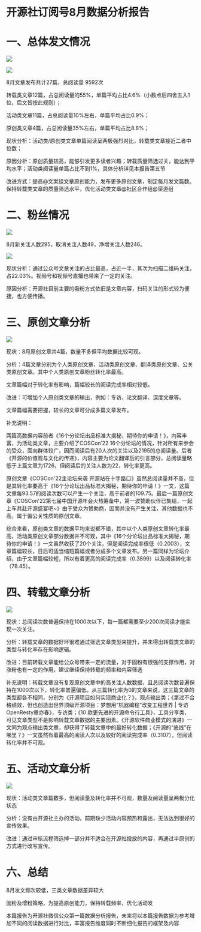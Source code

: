 # 开源社订阅号8月数据分析报告

# 一、总体发文情况

![](https://kaiyuanshe.cn/api/lark/file/Yv5mbJG52omt2cx5fFicT1tpnUD)

![](https://kaiyuanshe.cn/api/lark/file/GIggbZDhqoAbC3xed9ecAFmlnfb)

8月文章发布共计27篇，总阅读量 9592次

转载类文章12篇，占总阅读量的55%，单篇平均占比4.6%（小数点后四舍五入1位，后文皆按此规则）；

活动类文章11篇，占总阅读量10%左右，单篇平均占比0.9%；

原创类文章4篇，占总阅读量35%左右，单篇平均占比8.8%；

现状分析：活动类/原创类文章单篇阅读呈两极强烈对比，转载类文章接近二者中位数；

原因分析：原创质量较高，能够引发更多读者兴趣；转载质量筛选过关，能达到平均水平；活动类阅读量单篇占比不到1%，具体分析详见本报告第五节

改进方式：提高@文案组文章原创能力，发布更多原创文章，制定每月发文篇数。保持转载类文章的质量筛选水平，优化活动类文章@社区合作组@渠道组

# 二、粉丝情况

![](https://kaiyuanshe.cn/api/lark/file/T7t9b7qwqoMPf0xlNw7cxAOjnqg)

8月新关注人数295，取消关注人数49，净增关注人数246。

![](https://kaiyuanshe.cn/api/lark/file/FOQBbyG6VoBz4kxBNyscIRDKntd)

现状分析：通过公众号文章关注的占比最高，占近一半，其次为扫描二维码关注，占22.03%。视频号和视频号直播也带来了一定的关注。

原因分析：开源社目前主要的吸粉方式依旧是文章内容，扫码关注的形式较为便捷，也方便传播。

# 三、原创文章分析

![](https://kaiyuanshe.cn/api/lark/file/Og6mbEKw9owuCNxOhTScYc2snAg)

现状：8月原创文章共4篇，数量不多但平均数据比较可观。

分析：4篇文章分别为个人类原创文章、活动类原创文章、翻译类原创文章、公关类原创文章。其中个人类原创文章粉丝转化率最高。

文章篇幅对于转化率有影响，篇幅较长的阅读完成率相对较低。

改进：可增加个人原创类文章的输出，例如：专访、论文翻译、深度文章等。

文章篇幅需要把握，较长的文章可分成多篇文章发布。

补充说明：

两篇高数据内容前者《16个分论坛出品标准大揭秘，期待你的申请！》，内容丰富，为活动类文章，主要介绍了COSCon’22 16个分论坛的情况，针对所有来参会的受众，面向群体较广，因而阅读后有20人次的关注以及2195的总阅读量。后者《开源的价值观与文化的传递》，内容主要为论文翻译后的引言部分，总阅读量略低于上篇文章为1726，但阅读后的关注人数为22，转化率更高。

原创文章《COSCon'22主论坛来袭 开源站在十字路口》虽然总阅读量并不高，但是其转化率要高于《16个分论坛出品标准大揭秘，期待你的申请！》一文，这篇文章每93.57的阅读次数可以产生一个关注，高于前者的109.75。最后一篇原创文章《COSCon'22第七届中国开源年会火热筹备中，第一波赞助伙伴已集结，一起上车共赴开源盛宴吧~》由于受众为赞助商，因而并没有产生关注，其他数据也不高，属于偏公关性质的原创文章。

综合来看，原创类文章的数据平均来说都不错，其中以个人类原创文章转化率最高，活动类原创文章部分数据并不可观，其中《16个分论坛出品标准大揭秘，期待你的申请！》一文虽然收获了20个关注，但是阅读完成率很低（0.2003），文章篇幅较长，日后可适当缩短篇幅或者分成多个文章发布。另一篇同样为论坛介绍，由于文章篇幅较短，所以有着更高的阅读完成率（0.3899）以及阅读转化率（78.45）。

# 四、转载文章分析

![](https://kaiyuanshe.cn/api/lark/file/Iqsgbx3kuoDLXUxpLXfcr1w8nQb)

现状：总阅读次数普遍保持在1000次以下，每一篇都需要至少200次阅读才能实现一次关注。

分析：转载文章的数据好坏很难通过筛选文章类型来提升，并未得出转载类文章的类型与转化率存在影响逻辑。

改进：目前转载文章能给公众号带来一定的流量，对于固粉有很强的支撑作用，对涨粉也有一定的作用，建议继续保持转载的频率和内容筛选

补充说明：转载文章没有复现原创文章中的高关注人数数据，且总阅读次数普遍保持在1000次以下，转化率普遍偏低。从三篇转化率为0的文章来说，这三篇文章的类型都各不相同，分别为《开源项目如何实现商业化？》，观点输出类；《拿过不合格绩效，但也创造出世界顶级开源项目：梦想用“机器编程”改变工程世界 | 专访OpenResty章亦春》，专访类；《10 款更先进的开源命令行工具》，工具分享类，可见文章类型不是影响转载文章数据的主要因素。《开源软件商业模式的演进》一文同为观点输出类文章，却获得了转载文章中的最好转化数据；《开源的“底线”在哪里？》一文虽然有着最高的阅读人次以及较好的阅读完成率（0.3107），但阅读转化率并不可观。

# 五、活动文章分析

![](https://kaiyuanshe.cn/api/lark/file/Y87fbjZU7o4Ds6xqDWOc7yuCnsb)

现状：活动类文章篇数多，但阅读量及转化率并不可观，数量及阅读量呈两极分化状态

分析：没有由开源社主办的活动，前期缺少活动内容预热和露出，无法达到很好的宣传效果。

改进：通过审核流程筛选掉一部分并不适合在开源社投放的内容，再通过半原创的方式进行改写宣传。

# 六、总结

8月发文频次较低，三类文章数据差异较大

固粉及增粉策略，为提高原创能力，保持转载频率，优化活动发

本篇报告为开源社微信公众第一篇数据分析报告，未来将以本篇报告数据为参考增加不同的阅读数据进行对比，丰富报告维度同时不断细化报告的框架及内容